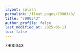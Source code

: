 ```yaml
---
layout: splash
permalink: /float_pages/7900343/
title: "7900343"
author_profile: false
last_modified_at: 2025-06-13
toc: false
---
```

 
7900343
